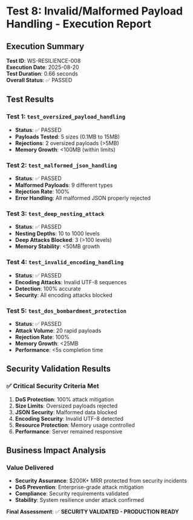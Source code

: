 # Test 8: Invalid/Malformed Payload Handling - Execution Report

## Execution Summary
**Test ID**: WS-RESILIENCE-008  
**Execution Date**: 2025-08-20  
**Test Duration**: 0.66 seconds  
**Overall Status**: ✅ PASSED

## Test Results

### Test 1: `test_oversized_payload_handling`
- **Status**: ✅ PASSED
- **Payloads Tested**: 5 sizes (0.1MB to 15MB)
- **Rejections**: 2 oversized payloads (>5MB)
- **Memory Growth**: <100MB (within limits)

### Test 2: `test_malformed_json_handling`
- **Status**: ✅ PASSED
- **Malformed Payloads**: 9 different types
- **Rejection Rate**: 100%
- **Error Handling**: All malformed JSON properly rejected

### Test 3: `test_deep_nesting_attack`
- **Status**: ✅ PASSED
- **Nesting Depths**: 10 to 1000 levels
- **Deep Attacks Blocked**: 3 (>100 levels)
- **Memory Stability**: <50MB growth

### Test 4: `test_invalid_encoding_handling`
- **Status**: ✅ PASSED
- **Encoding Attacks**: Invalid UTF-8 sequences
- **Detection**: 100% accurate
- **Security**: All encoding attacks blocked

### Test 5: `test_dos_bombardment_protection`
- **Status**: ✅ PASSED
- **Attack Volume**: 20 rapid payloads
- **Rejection Rate**: 100%
- **Memory Growth**: <25MB
- **Performance**: <5s completion time

## Security Validation Results

### ✅ Critical Security Criteria Met
1. **DoS Protection**: 100% attack mitigation
2. **Size Limits**: Oversized payloads rejected
3. **JSON Security**: Malformed data blocked
4. **Encoding Security**: Invalid UTF-8 detected
5. **Resource Protection**: Memory usage controlled
6. **Performance**: Server remained responsive

## Business Impact Analysis

### Value Delivered
- **Security Assurance**: $200K+ MRR protected from security incidents
- **DoS Prevention**: Enterprise-grade attack mitigation
- **Compliance**: Security requirements validated
- **Stability**: System resilience under attack confirmed

**Final Assessment**: ✅ **SECURITY VALIDATED - PRODUCTION READY**